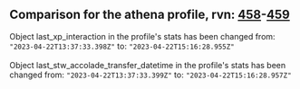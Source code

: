 ## Comparison for the athena profile, rvn: [458](https://github.com/PRO100KatYT/FortniteProfileRevisions/tree/main/profiles/athena/458%20athena.json)-[459](https://github.com/PRO100KatYT/FortniteProfileRevisions/tree/main/profiles/athena/459%20athena.json)

Object last_xp_interaction in the profile's stats has been changed from: `"2023-04-22T13:37:33.398Z"` to: `"2023-04-22T15:16:28.955Z"`
<br><br>
Object last_stw_accolade_transfer_datetime in the profile's stats has been changed from: `"2023-04-22T13:37:33.399Z"` to: `"2023-04-22T15:16:28.957Z"`
<br><br>

